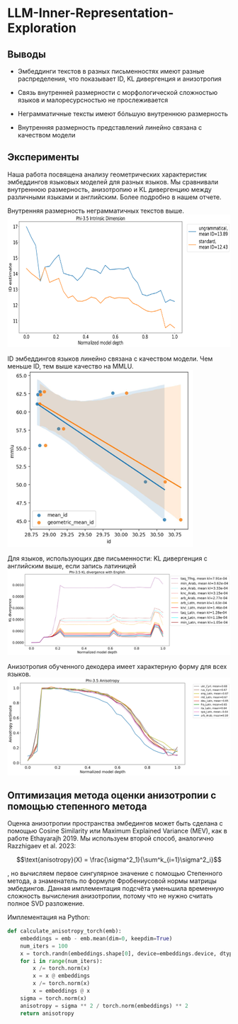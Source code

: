 # LLM-Inner-Representation-Exploration

## Выводы

- Эмбеддинги текстов в разных письменностях имеют разные распределения, что показывает ID, KL дивергенция и анизотропия 

- Связь внутренней размерности с морфологической сложностью языков и малоресурсностью не прослеживается

- Неграмматичные тексты имеют бóльшую внутреннюю размерность

- Внутренняя размерность представлений линейно связана с качеством модели


## Эксперименты

Наша работа посвящена анализу геометрических характеристик эмбеддингов языковых моделей для разных языков. Мы сравнивали внутреннюю размерность, анизотропию и KL дивергенцию между различными языками и английским. Более подробно в нашем отчете.

Внутренняя размерность неграмматичных текстов выше.
<img src="https://github.com/Pqlet/LLM-Inner-Representation-Exploration/blob/main/imgs/id_ungrammatical.png" height="300"/>

ID эмбеддингов языков линейно связана с качеством модели. Чем меньше ID, тем выше качество на MMLU.
<img src="https://github.com/Pqlet/LLM-Inner-Representation-Exploration/blob/main/imgs/5368378111621717603.jpg" height="400"/>

Для языков, использующих две письменности:
KL дивергенция с английским выше, если запись латиницей
<img src="https://github.com/Pqlet/LLM-Inner-Representation-Exploration/blob/main/imgs/kl_no_agg_alph.jpg" />

Анизотропия обученного декодера имеет характерную форму для всех языков.
<img src="https://github.com/Pqlet/LLM-Inner-Representation-Exploration/blob/main/imgs/anisotropy_agg_no_rand.jpg" />

## Оптимизация метода оценки анизотропии с помощью степенного метода
Оценка анизотропии пространства эмбедингов может быть сделана с помощью Cosine Similarity или Maximum Explained Variance (MEV), как в работе Ethayarajh 2019. Мы используем второй способ, аналогично Razzhigaev et al. 2023: 
```math
\text{anisotropy}(X) = \frac{\sigma^2_1}{\sum^k_{i=1}\sigma^2_i}
```
, но вычисляем первое сингулярное значение с помощью Степенного метода, а знаменатель по формуле Фробениусовой нормы матрицы эмбедингов. Данная имплементация подсчёта уменьшила временную сложность вычисления анизотропии, потому что не нужно считать полное SVD разложение.

Имплементация на Python:
```python
def calculate_anisotropy_torch(emb):
    embeddings = emb - emb.mean(dim=0, keepdim=True)
    num_iters = 100    
    x = torch.randn(embeddings.shape[0], device=embeddings.device, dtype=emb.dtype)
    for i in range(num_iters):       
        x /= torch.norm(x)
        x = x @ embeddings
        x /= torch.norm(x)
        x = embeddings @ x 
    sigma = torch.norm(x)
    anisotropy = sigma ** 2 / torch.norm(embeddings) ** 2    
    return anisotropy
```
